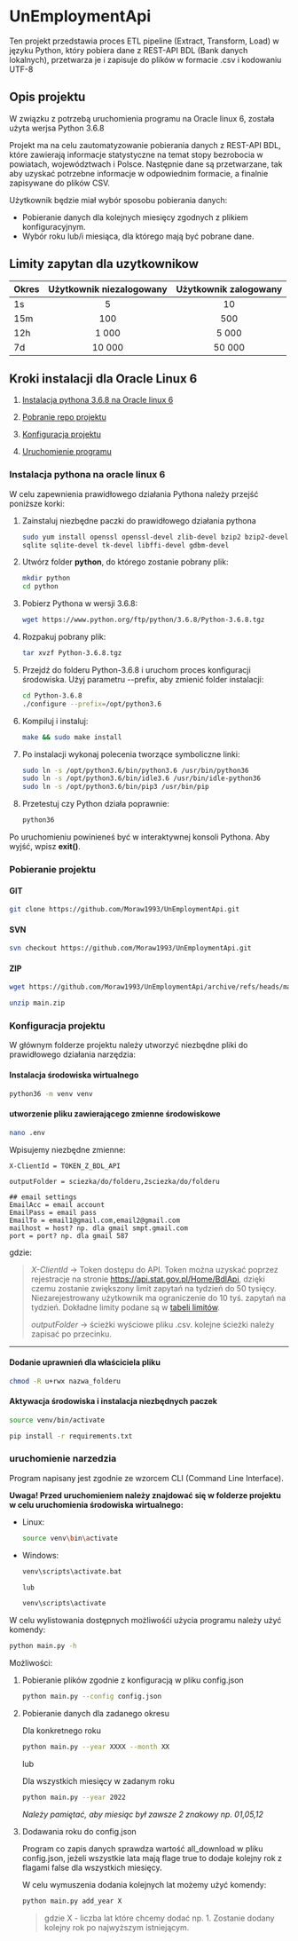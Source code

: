 # UnEmploymentApi

Ten projekt przedstawia proces ETL pipeline (Extract, Transform, Load) w języku Python, który pobiera dane z REST-API BDL (Bank danych lokalnych), przetwarza je i zapisuje do plików w formacie .csv i kodowaniu UTF-8

## Opis projektu

W związku z potrzebą uruchomienia programu na Oracle linux 6, została użyta werjsa Python 3.6.8

Projekt ma na celu zautomatyzowanie pobierania danych z REST-API BDL, które zawierają informacje statystyczne na temat stopy bezrobocia w powiatach, województwach i Polsce. Następnie dane są przetwarzane, tak aby uzyskać potrzebne informacje w odpowiednim formacie, a finalnie zapisywane do plików CSV.

Użytkownik będzie miał wybór sposobu pobierania danych:

- Pobieranie danych dla kolejnych miesięcy zgodnych z plikiem konfiguracyjnym.
- Wybór roku lub/i miesiąca, dla którego mają być pobrane dane.

## Limity zapytan dla uzytkownikow

| Okres | Użytkownik niezalogowany | Użytkownik zalogowany
| :--- | :---:| :---:|
|1s|5|10
|15m|100|500
|12h|1 000| 5 000
|7d|10 000|50 000

## Kroki instalacji dla Oracle Linux 6

1. [Instalacja pythona 3.6.8 na Oracle linux 6](#instalacja-pythona-na-oracle-linux-6)

2. [Pobranie repo projektu](#pobieranie-projektu)

3. [Konfiguracja projektu](#konfiguracja-projektu)

4. [Uruchomienie programu](#uruchomienie-narzedzia)

### Instalacja pythona na oracle linux 6

W celu zapewnienia prawidłowego działania Pythona należy przejść poniższe korki:

1. Zainstaluj niezbędne paczki do prawidłowego działania pythona

    ~~~~bash
    sudo yum install openssl openssl-devel zlib-devel bzip2 bzip2-devel readline-devel 
    sqlite sqlite-devel tk-devel libffi-devel gdbm-devel
    ~~~~

2. Utwórz folder **python**, do którego zostanie pobrany plik:

    ~~~~bash
    mkdir python
    cd python
    ~~~~

3. Pobierz Pythona w wersji 3.6.8:

    ~~~~bash
    wget https://www.python.org/ftp/python/3.6.8/Python-3.6.8.tgz
    ~~~~

4. Rozpakuj pobrany plik:

    ~~~~bash
    tar xvzf Python-3.6.8.tgz
    ~~~~

5. Przejdź do folderu Python-3.6.8 i uruchom proces konfiguracji środowiska. Użyj parametru --prefix, aby zmienić folder instalacji:

    ~~~~bash
    cd Python-3.6.8
    ./configure --prefix=/opt/python3.6
    ~~~~

6. Kompiluj i instaluj:

    ~~~~bash
    make && sudo make install
    ~~~~

7. Po instalacji wykonaj polecenia tworzące symboliczne linki:

    ~~~~bash
    sudo ln -s /opt/python3.6/bin/python3.6 /usr/bin/python36
    sudo ln -s /opt/python3.6/bin/idle3.6 /usr/bin/idle-python36
    sudo ln -s /opt/python3.6/bin/pip3 /usr/bin/pip
    ~~~~

8. Przetestuj czy Python działa poprawnie:

    ~~~~bash
    python36
    ~~~~

Po uruchomieniu powinieneś być w interaktywnej konsoli Pythona. Aby wyjść, wpisz **exit()**.

### Pobieranie projektu

#### **GIT**

~~~~bash
git clone https://github.com/Moraw1993/UnEmploymentApi.git
~~~~

#### **SVN**

~~~~bash
svn checkout https://github.com/Moraw1993/UnEmploymentApi.git
~~~~

#### **ZIP**

~~~~bash
wget https://github.com/Moraw1993/UnEmploymentApi/archive/refs/heads/main.zip

unzip main.zip
~~~~

### Konfiguracja projektu

W głównym folderze projektu należy utworzyć niezbędne pliki do prawidłowego działania narzędzia:

#### Instalacja środowiska wirtualnego

~~~~bash
python36 -m venv venv
~~~~

#### utworzenie pliku zawierającego zmienne środowiskowe

~~~~bash
nano .env
~~~~

Wpisujemy niezbędne zmienne:

~~~~none
X-ClientId = TOKEN_Z_BDL_API

outputFolder = sciezka/do/folderu,2sciezka/do/folderu

## email settings
EmailAcc = email account
EmailPass = email pass
EmailTo = email1@gmail.com,email2@gmail.com
mailhost = host? np. dla gmail smpt.gmail.com
port = port? np. dla gmail 587
~~~~

gdzie:

>*X-ClientId* -> Token dostępu do API. Token można uzyskać poprzez rejestracje na stronie <https://api.stat.gov.pl/Home/BdlApi>, dzięki czemu zostanie zwiększony limit zapytań na tydzień do 50 tysięcy. Niezarejestrowany użytkownik ma ograniczenie do 10 tyś. zapytań na tydzień. Dokładne limity podane są w [tabeli limitów](#limity-zapytan-dla-uzytkownikow).
>
>*outputFolder* -> ścieżki wyściowe pliku .csv. kolejne ścieżki należy zapisać po przecinku.

***

#### Dodanie uprawnień dla właściciela pliku

~~~~bash
chmod -R u+rwx nazwa_folderu
~~~~

#### Aktywacja środowiska i instalacja niezbędnych paczek

~~~~bash
source venv/bin/activate

pip install -r requirements.txt
~~~~

### uruchomienie narzedzia

Program napisany jest zgodnie ze wzorcem CLI (Command Line Interface).

**Uwaga! Przed uruchomieniem należy znajdować się w folderze projektu w celu uruchomienia środowiska wirtualnego:**

- Linux:

    ~~~~bash
    source venv\bin\activate
    ~~~~

- Windows:

    ~~~~cmd
    venv\scripts\activate.bat

    lub 

    venv\scripts\activate
    ~~~~

W celu wylistowania dostępnych możliwośći użycia programu należy użyć komendy:

~~~~bash
python main.py -h
~~~~

Możliwości:

1. Pobieranie plików zgodnie z konfiguracją w pliku config.json

    ~~~~bash
    python main.py --config config.json
    ~~~~

2. Pobieranie danych dla zadanego okresu

    Dla konkretnego roku

    ~~~~bash
    python main.py --year XXXX --month XX
    ~~~~

    lub

    Dla wszystkich miesięcy w zadanym roku

    ~~~~bash
    python main.py --year 2022
    ~~~~

    *Należy pamiętać, aby miesiąc był zawsze 2 znakowy np. 01,05,12*

3. Dodawania roku do config.json

    Program co zapis danych sprawdza wartość all_download w pliku config.json, jeżeli wszystkie lata mają flage true to dodaje kolejny rok z flagami false dla wszystkich miesięcy.

    W celu wymuszenia dodania kolejnych lat możemy użyć komendy:

    ~~~~bash
    python main.py add_year X
    ~~~~

    >gdzie X - liczba lat które chcemy dodać np. 1. Zostanie dodany kolejny rok po najwyższym istniejącym.
